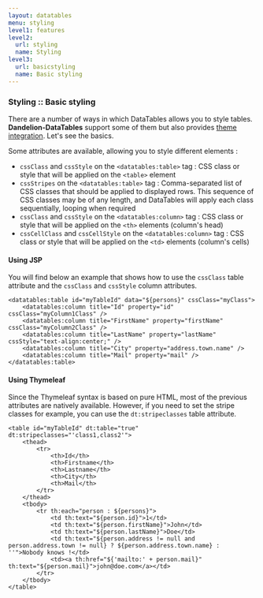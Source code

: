 ```yaml
---
layout: datatables
menu: styling
level1: features
level2: 
  url: styling
  name: Styling
level3:
  url: basicstyling
  name: Basic styling
---
```


### Styling :: Basic styling

There are a number of ways in which DataTables allows you to style tables. **Dandelion-DataTables** support some of them but also provides [theme integration](/datatables/features/styling/bootstrap2.html).
Let's see the basics.

Some attributes are available, allowing you to style different elements :

 * `cssClass` and `cssStyle` on the `<datatables:table>` tag : CSS class or style that will be applied on the `<table>` element
 * `cssStripes` on the `<datatables:table>` tag : Comma-separated list of CSS classes that should be applied to displayed rows. This sequence of CSS classes may be of any length, and DataTables will apply each class sequentially, looping when required
 * `cssClass` and `cssStyle` on the `<datatables:column>` tag : CSS class or style that will be applied on the `<th>` elements (column's head)
 * `cssCellClass` and `cssCellStyle` on the `<datatables:column>` tag : CSS class or style that will be applied on the `<td>` elements (column's cells)

#### Using JSP
You will find below an example that shows how to use the `cssClass` table attribute and the `cssClass` and `cssStyle` column attributes.

    <datatables:table id="myTableId" data="${persons}" cssClass="myClass">
        <datatables:column title="Id" property="id" cssClass="myColumn1Class" />
        <datatables:column title="FirstName" property="firstName" cssClass="myColumn2Class" />
        <datatables:column title="LastName" property="lastName" cssStyle="text-align:center;" />
        <datatables:column title="City" property="address.town.name" />
        <datatables:column title="Mail" property="mail" />
	</datatables:table>

#### Using Thymeleaf
Since the Thymeleaf syntax is based on pure HTML, most of the previous attributes are natively available. However, if you need to set the stripe classes for example, you can use the  `dt:stripeclasses` table attribute. 

    <table id="myTableId" dt:table="true" dt:stripeclasses="'class1,class2'">
        <thead>
            <tr>
                <th>Id</th>
                <th>Firstname</th>
                <th>Lastname</th>
                <th>City</th>
                <th>Mail</th>
            </tr>
        </thead>
        <tbody>
            <tr th:each="person : ${persons}">
                <td th:text="${person.id}">1</td>
                <td th:text="${person.firstName}">John</td>
                <td th:text="${person.lastName}">Doe</td>
                <td th:text="${person.address != null and person.address.town != null} ? ${person.address.town.name} : ''">Nobody knows !</td>
                <td><a th:href="${'mailto:' + person.mail}" th:text="${person.mail}">john@doe.com</a></td>
            </tr>
        </tbody>
    </table>
